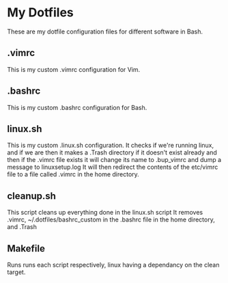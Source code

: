 # My Dotfiles
These are my dotfile configuration files for different software in Bash.
## .vimrc
This is my custom .vimrc configuration for Vim.
## .bashrc
This is my custom .bashrc configuration for Bash.
## linux.sh
This is my custom .linux.sh configuration. 
It checks if we're running linux, and if we are then it makes a .Trash directory if it doesn't exist already and then if the .vimrc file exists it will change its name to .bup_vimrc and dump a message to linuxsetup.log
It will then redirect the contents of the etc/vimrc file to a file called .vimrc in the home directory.
## cleanup.sh
This script cleans up everything done in the linux.sh script
It removes .vimrc, ~/.dotfiles/bashrc_custom in the .bashrc file in the home directory, and .Trash
## Makefile
Runs runs each script respectively, linux having a dependancy on the clean target.
